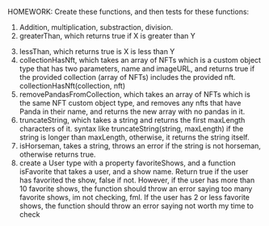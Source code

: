 HOMEWORK:
Create these functions, and then tests for these functions:

1. Addition, multiplication, substraction, division.
2. greaterThan, which returns true if  X is greater than Y
3) lessThan, which returns true is X is less than Y
4) collectionHasNft, which takes an array of NFTs which is a custom object type that has two parameters, name and imageURL, and  returns true if the provided collection (array of NFTs) includes the provided nft. collectionHasNft(collection, nft)
5) removePandasFromCollection, which takes an array of NFTs which is the same NFT custom object type, and removes any nfts that have Panda in their name, and returns the new array with no pandas in it.
6) truncateString, which takes a string and returns the first maxLength characters of it. syntax like truncateString(string, maxLength) if the string is longer than maxLength, otherwise, it returns the string itself.
7) isHorseman, takes a string, throws an error if the string is not horseman, otherwise returns true.
8) create a User type with a property favoriteShows, and a function isFavorite that takes a user, and a show name. Return true if the user has favorited the show, false if not. However, if the user has more than 10 favorite shows, the function should throw an error saying too many favorite shows, im not checking, fml. If the user has 2 or less favorite shows, the function should throw an error saying not worth my time to check 
